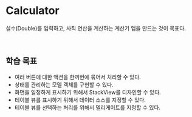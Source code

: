 # Calculator
실수(Double)를 입력하고, 사칙 연산을 계산하는 계산기 앱을 만드는 것이 목표다.

<br>

## 학습 목표
- 여러 버튼에 대한 액션을 한꺼번에 묶어서 처리할 수 있다.
- 상태를 관리하는 모델 객체를 구현할 수 있다.
- 화면을 일정하게 표시하기 위해서 StackView를 디자인할 수 있다.
- 테이블 뷰를 표시하기 위해서 데이터 소스를 지정할 수 있다.
- 테이블 뷰를 선택하는 처리를 위해서 델리게이트를 지정할 수 있다.
